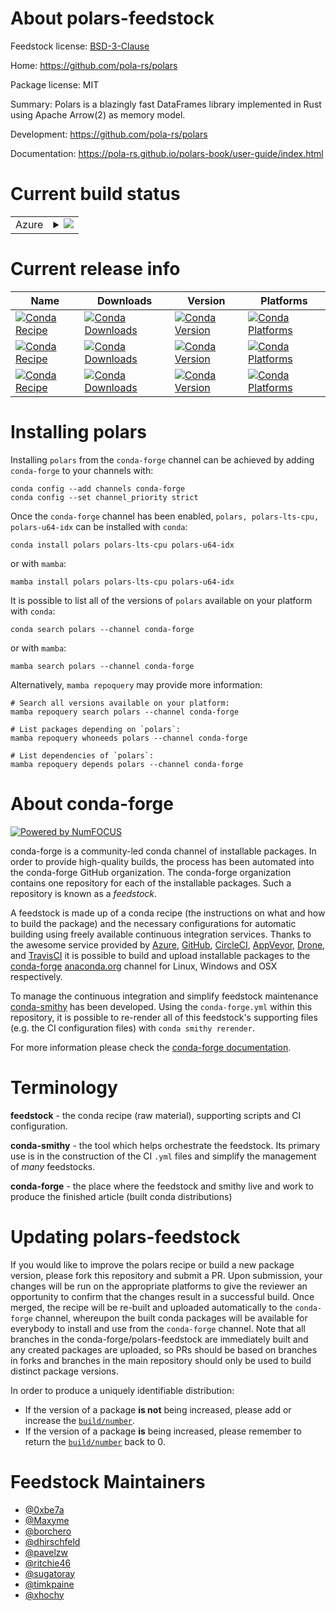 About polars-feedstock
======================

Feedstock license: [BSD-3-Clause](https://github.com/conda-forge/polars-feedstock/blob/main/LICENSE.txt)

Home: https://github.com/pola-rs/polars

Package license: MIT

Summary: Polars is a blazingly fast DataFrames library implemented in Rust using Apache Arrow(2) as memory model.

Development: https://github.com/pola-rs/polars

Documentation: https://pola-rs.github.io/polars-book/user-guide/index.html

Current build status
====================


<table>
    
  <tr>
    <td>Azure</td>
    <td>
      <details>
        <summary>
          <a href="https://dev.azure.com/conda-forge/feedstock-builds/_build/latest?definitionId=16367&branchName=main">
            <img src="https://dev.azure.com/conda-forge/feedstock-builds/_apis/build/status/polars-feedstock?branchName=main">
          </a>
        </summary>
        <table>
          <thead><tr><th>Variant</th><th>Status</th></tr></thead>
          <tbody><tr>
              <td>linux_64_polars_variantpolars-lts-cpupython3.10.____cpythonpython_implcpython</td>
              <td>
                <a href="https://dev.azure.com/conda-forge/feedstock-builds/_build/latest?definitionId=16367&branchName=main">
                  <img src="https://dev.azure.com/conda-forge/feedstock-builds/_apis/build/status/polars-feedstock?branchName=main&jobName=linux&configuration=linux%20linux_64_polars_variantpolars-lts-cpupython3.10.____cpythonpython_implcpython" alt="variant">
                </a>
              </td>
            </tr><tr>
              <td>linux_64_polars_variantpolars-lts-cpupython3.11.____cpythonpython_implcpython</td>
              <td>
                <a href="https://dev.azure.com/conda-forge/feedstock-builds/_build/latest?definitionId=16367&branchName=main">
                  <img src="https://dev.azure.com/conda-forge/feedstock-builds/_apis/build/status/polars-feedstock?branchName=main&jobName=linux&configuration=linux%20linux_64_polars_variantpolars-lts-cpupython3.11.____cpythonpython_implcpython" alt="variant">
                </a>
              </td>
            </tr><tr>
              <td>linux_64_polars_variantpolars-lts-cpupython3.12.____cpythonpython_implcpython</td>
              <td>
                <a href="https://dev.azure.com/conda-forge/feedstock-builds/_build/latest?definitionId=16367&branchName=main">
                  <img src="https://dev.azure.com/conda-forge/feedstock-builds/_apis/build/status/polars-feedstock?branchName=main&jobName=linux&configuration=linux%20linux_64_polars_variantpolars-lts-cpupython3.12.____cpythonpython_implcpython" alt="variant">
                </a>
              </td>
            </tr><tr>
              <td>linux_64_polars_variantpolars-lts-cpupython3.8.____cpythonpython_implcpython</td>
              <td>
                <a href="https://dev.azure.com/conda-forge/feedstock-builds/_build/latest?definitionId=16367&branchName=main">
                  <img src="https://dev.azure.com/conda-forge/feedstock-builds/_apis/build/status/polars-feedstock?branchName=main&jobName=linux&configuration=linux%20linux_64_polars_variantpolars-lts-cpupython3.8.____cpythonpython_implcpython" alt="variant">
                </a>
              </td>
            </tr><tr>
              <td>linux_64_polars_variantpolars-lts-cpupython3.9.____73_pypypython_implpypy</td>
              <td>
                <a href="https://dev.azure.com/conda-forge/feedstock-builds/_build/latest?definitionId=16367&branchName=main">
                  <img src="https://dev.azure.com/conda-forge/feedstock-builds/_apis/build/status/polars-feedstock?branchName=main&jobName=linux&configuration=linux%20linux_64_polars_variantpolars-lts-cpupython3.9.____73_pypypython_implpypy" alt="variant">
                </a>
              </td>
            </tr><tr>
              <td>linux_64_polars_variantpolars-lts-cpupython3.9.____cpythonpython_implcpython</td>
              <td>
                <a href="https://dev.azure.com/conda-forge/feedstock-builds/_build/latest?definitionId=16367&branchName=main">
                  <img src="https://dev.azure.com/conda-forge/feedstock-builds/_apis/build/status/polars-feedstock?branchName=main&jobName=linux&configuration=linux%20linux_64_polars_variantpolars-lts-cpupython3.9.____cpythonpython_implcpython" alt="variant">
                </a>
              </td>
            </tr><tr>
              <td>linux_64_polars_variantpolars-u64-idxpython3.10.____cpythonpython_implcpython</td>
              <td>
                <a href="https://dev.azure.com/conda-forge/feedstock-builds/_build/latest?definitionId=16367&branchName=main">
                  <img src="https://dev.azure.com/conda-forge/feedstock-builds/_apis/build/status/polars-feedstock?branchName=main&jobName=linux&configuration=linux%20linux_64_polars_variantpolars-u64-idxpython3.10.____cpythonpython_implcpython" alt="variant">
                </a>
              </td>
            </tr><tr>
              <td>linux_64_polars_variantpolars-u64-idxpython3.11.____cpythonpython_implcpython</td>
              <td>
                <a href="https://dev.azure.com/conda-forge/feedstock-builds/_build/latest?definitionId=16367&branchName=main">
                  <img src="https://dev.azure.com/conda-forge/feedstock-builds/_apis/build/status/polars-feedstock?branchName=main&jobName=linux&configuration=linux%20linux_64_polars_variantpolars-u64-idxpython3.11.____cpythonpython_implcpython" alt="variant">
                </a>
              </td>
            </tr><tr>
              <td>linux_64_polars_variantpolars-u64-idxpython3.12.____cpythonpython_implcpython</td>
              <td>
                <a href="https://dev.azure.com/conda-forge/feedstock-builds/_build/latest?definitionId=16367&branchName=main">
                  <img src="https://dev.azure.com/conda-forge/feedstock-builds/_apis/build/status/polars-feedstock?branchName=main&jobName=linux&configuration=linux%20linux_64_polars_variantpolars-u64-idxpython3.12.____cpythonpython_implcpython" alt="variant">
                </a>
              </td>
            </tr><tr>
              <td>linux_64_polars_variantpolars-u64-idxpython3.8.____cpythonpython_implcpython</td>
              <td>
                <a href="https://dev.azure.com/conda-forge/feedstock-builds/_build/latest?definitionId=16367&branchName=main">
                  <img src="https://dev.azure.com/conda-forge/feedstock-builds/_apis/build/status/polars-feedstock?branchName=main&jobName=linux&configuration=linux%20linux_64_polars_variantpolars-u64-idxpython3.8.____cpythonpython_implcpython" alt="variant">
                </a>
              </td>
            </tr><tr>
              <td>linux_64_polars_variantpolars-u64-idxpython3.9.____73_pypypython_implpypy</td>
              <td>
                <a href="https://dev.azure.com/conda-forge/feedstock-builds/_build/latest?definitionId=16367&branchName=main">
                  <img src="https://dev.azure.com/conda-forge/feedstock-builds/_apis/build/status/polars-feedstock?branchName=main&jobName=linux&configuration=linux%20linux_64_polars_variantpolars-u64-idxpython3.9.____73_pypypython_implpypy" alt="variant">
                </a>
              </td>
            </tr><tr>
              <td>linux_64_polars_variantpolars-u64-idxpython3.9.____cpythonpython_implcpython</td>
              <td>
                <a href="https://dev.azure.com/conda-forge/feedstock-builds/_build/latest?definitionId=16367&branchName=main">
                  <img src="https://dev.azure.com/conda-forge/feedstock-builds/_apis/build/status/polars-feedstock?branchName=main&jobName=linux&configuration=linux%20linux_64_polars_variantpolars-u64-idxpython3.9.____cpythonpython_implcpython" alt="variant">
                </a>
              </td>
            </tr><tr>
              <td>linux_64_polars_variantpolarspython3.10.____cpythonpython_implcpython</td>
              <td>
                <a href="https://dev.azure.com/conda-forge/feedstock-builds/_build/latest?definitionId=16367&branchName=main">
                  <img src="https://dev.azure.com/conda-forge/feedstock-builds/_apis/build/status/polars-feedstock?branchName=main&jobName=linux&configuration=linux%20linux_64_polars_variantpolarspython3.10.____cpythonpython_implcpython" alt="variant">
                </a>
              </td>
            </tr><tr>
              <td>linux_64_polars_variantpolarspython3.11.____cpythonpython_implcpython</td>
              <td>
                <a href="https://dev.azure.com/conda-forge/feedstock-builds/_build/latest?definitionId=16367&branchName=main">
                  <img src="https://dev.azure.com/conda-forge/feedstock-builds/_apis/build/status/polars-feedstock?branchName=main&jobName=linux&configuration=linux%20linux_64_polars_variantpolarspython3.11.____cpythonpython_implcpython" alt="variant">
                </a>
              </td>
            </tr><tr>
              <td>linux_64_polars_variantpolarspython3.12.____cpythonpython_implcpython</td>
              <td>
                <a href="https://dev.azure.com/conda-forge/feedstock-builds/_build/latest?definitionId=16367&branchName=main">
                  <img src="https://dev.azure.com/conda-forge/feedstock-builds/_apis/build/status/polars-feedstock?branchName=main&jobName=linux&configuration=linux%20linux_64_polars_variantpolarspython3.12.____cpythonpython_implcpython" alt="variant">
                </a>
              </td>
            </tr><tr>
              <td>linux_64_polars_variantpolarspython3.8.____cpythonpython_implcpython</td>
              <td>
                <a href="https://dev.azure.com/conda-forge/feedstock-builds/_build/latest?definitionId=16367&branchName=main">
                  <img src="https://dev.azure.com/conda-forge/feedstock-builds/_apis/build/status/polars-feedstock?branchName=main&jobName=linux&configuration=linux%20linux_64_polars_variantpolarspython3.8.____cpythonpython_implcpython" alt="variant">
                </a>
              </td>
            </tr><tr>
              <td>linux_64_polars_variantpolarspython3.9.____73_pypypython_implpypy</td>
              <td>
                <a href="https://dev.azure.com/conda-forge/feedstock-builds/_build/latest?definitionId=16367&branchName=main">
                  <img src="https://dev.azure.com/conda-forge/feedstock-builds/_apis/build/status/polars-feedstock?branchName=main&jobName=linux&configuration=linux%20linux_64_polars_variantpolarspython3.9.____73_pypypython_implpypy" alt="variant">
                </a>
              </td>
            </tr><tr>
              <td>linux_64_polars_variantpolarspython3.9.____cpythonpython_implcpython</td>
              <td>
                <a href="https://dev.azure.com/conda-forge/feedstock-builds/_build/latest?definitionId=16367&branchName=main">
                  <img src="https://dev.azure.com/conda-forge/feedstock-builds/_apis/build/status/polars-feedstock?branchName=main&jobName=linux&configuration=linux%20linux_64_polars_variantpolarspython3.9.____cpythonpython_implcpython" alt="variant">
                </a>
              </td>
            </tr><tr>
              <td>linux_aarch64_polars_variantpolars-lts-cpupython3.10.____cpythonpython_implcpython</td>
              <td>
                <a href="https://dev.azure.com/conda-forge/feedstock-builds/_build/latest?definitionId=16367&branchName=main">
                  <img src="https://dev.azure.com/conda-forge/feedstock-builds/_apis/build/status/polars-feedstock?branchName=main&jobName=linux&configuration=linux%20linux_aarch64_polars_variantpolars-lts-cpupython3.10.____cpythonpython_implcpython" alt="variant">
                </a>
              </td>
            </tr><tr>
              <td>linux_aarch64_polars_variantpolars-lts-cpupython3.11.____cpythonpython_implcpython</td>
              <td>
                <a href="https://dev.azure.com/conda-forge/feedstock-builds/_build/latest?definitionId=16367&branchName=main">
                  <img src="https://dev.azure.com/conda-forge/feedstock-builds/_apis/build/status/polars-feedstock?branchName=main&jobName=linux&configuration=linux%20linux_aarch64_polars_variantpolars-lts-cpupython3.11.____cpythonpython_implcpython" alt="variant">
                </a>
              </td>
            </tr><tr>
              <td>linux_aarch64_polars_variantpolars-lts-cpupython3.12.____cpythonpython_implcpython</td>
              <td>
                <a href="https://dev.azure.com/conda-forge/feedstock-builds/_build/latest?definitionId=16367&branchName=main">
                  <img src="https://dev.azure.com/conda-forge/feedstock-builds/_apis/build/status/polars-feedstock?branchName=main&jobName=linux&configuration=linux%20linux_aarch64_polars_variantpolars-lts-cpupython3.12.____cpythonpython_implcpython" alt="variant">
                </a>
              </td>
            </tr><tr>
              <td>linux_aarch64_polars_variantpolars-lts-cpupython3.8.____cpythonpython_implcpython</td>
              <td>
                <a href="https://dev.azure.com/conda-forge/feedstock-builds/_build/latest?definitionId=16367&branchName=main">
                  <img src="https://dev.azure.com/conda-forge/feedstock-builds/_apis/build/status/polars-feedstock?branchName=main&jobName=linux&configuration=linux%20linux_aarch64_polars_variantpolars-lts-cpupython3.8.____cpythonpython_implcpython" alt="variant">
                </a>
              </td>
            </tr><tr>
              <td>linux_aarch64_polars_variantpolars-lts-cpupython3.9.____cpythonpython_implcpython</td>
              <td>
                <a href="https://dev.azure.com/conda-forge/feedstock-builds/_build/latest?definitionId=16367&branchName=main">
                  <img src="https://dev.azure.com/conda-forge/feedstock-builds/_apis/build/status/polars-feedstock?branchName=main&jobName=linux&configuration=linux%20linux_aarch64_polars_variantpolars-lts-cpupython3.9.____cpythonpython_implcpython" alt="variant">
                </a>
              </td>
            </tr><tr>
              <td>linux_aarch64_polars_variantpolars-u64-idxpython3.10.____cpythonpython_implcpython</td>
              <td>
                <a href="https://dev.azure.com/conda-forge/feedstock-builds/_build/latest?definitionId=16367&branchName=main">
                  <img src="https://dev.azure.com/conda-forge/feedstock-builds/_apis/build/status/polars-feedstock?branchName=main&jobName=linux&configuration=linux%20linux_aarch64_polars_variantpolars-u64-idxpython3.10.____cpythonpython_implcpython" alt="variant">
                </a>
              </td>
            </tr><tr>
              <td>linux_aarch64_polars_variantpolars-u64-idxpython3.11.____cpythonpython_implcpython</td>
              <td>
                <a href="https://dev.azure.com/conda-forge/feedstock-builds/_build/latest?definitionId=16367&branchName=main">
                  <img src="https://dev.azure.com/conda-forge/feedstock-builds/_apis/build/status/polars-feedstock?branchName=main&jobName=linux&configuration=linux%20linux_aarch64_polars_variantpolars-u64-idxpython3.11.____cpythonpython_implcpython" alt="variant">
                </a>
              </td>
            </tr><tr>
              <td>linux_aarch64_polars_variantpolars-u64-idxpython3.12.____cpythonpython_implcpython</td>
              <td>
                <a href="https://dev.azure.com/conda-forge/feedstock-builds/_build/latest?definitionId=16367&branchName=main">
                  <img src="https://dev.azure.com/conda-forge/feedstock-builds/_apis/build/status/polars-feedstock?branchName=main&jobName=linux&configuration=linux%20linux_aarch64_polars_variantpolars-u64-idxpython3.12.____cpythonpython_implcpython" alt="variant">
                </a>
              </td>
            </tr><tr>
              <td>linux_aarch64_polars_variantpolars-u64-idxpython3.8.____cpythonpython_implcpython</td>
              <td>
                <a href="https://dev.azure.com/conda-forge/feedstock-builds/_build/latest?definitionId=16367&branchName=main">
                  <img src="https://dev.azure.com/conda-forge/feedstock-builds/_apis/build/status/polars-feedstock?branchName=main&jobName=linux&configuration=linux%20linux_aarch64_polars_variantpolars-u64-idxpython3.8.____cpythonpython_implcpython" alt="variant">
                </a>
              </td>
            </tr><tr>
              <td>linux_aarch64_polars_variantpolars-u64-idxpython3.9.____cpythonpython_implcpython</td>
              <td>
                <a href="https://dev.azure.com/conda-forge/feedstock-builds/_build/latest?definitionId=16367&branchName=main">
                  <img src="https://dev.azure.com/conda-forge/feedstock-builds/_apis/build/status/polars-feedstock?branchName=main&jobName=linux&configuration=linux%20linux_aarch64_polars_variantpolars-u64-idxpython3.9.____cpythonpython_implcpython" alt="variant">
                </a>
              </td>
            </tr><tr>
              <td>linux_aarch64_polars_variantpolarspython3.10.____cpythonpython_implcpython</td>
              <td>
                <a href="https://dev.azure.com/conda-forge/feedstock-builds/_build/latest?definitionId=16367&branchName=main">
                  <img src="https://dev.azure.com/conda-forge/feedstock-builds/_apis/build/status/polars-feedstock?branchName=main&jobName=linux&configuration=linux%20linux_aarch64_polars_variantpolarspython3.10.____cpythonpython_implcpython" alt="variant">
                </a>
              </td>
            </tr><tr>
              <td>linux_aarch64_polars_variantpolarspython3.11.____cpythonpython_implcpython</td>
              <td>
                <a href="https://dev.azure.com/conda-forge/feedstock-builds/_build/latest?definitionId=16367&branchName=main">
                  <img src="https://dev.azure.com/conda-forge/feedstock-builds/_apis/build/status/polars-feedstock?branchName=main&jobName=linux&configuration=linux%20linux_aarch64_polars_variantpolarspython3.11.____cpythonpython_implcpython" alt="variant">
                </a>
              </td>
            </tr><tr>
              <td>linux_aarch64_polars_variantpolarspython3.12.____cpythonpython_implcpython</td>
              <td>
                <a href="https://dev.azure.com/conda-forge/feedstock-builds/_build/latest?definitionId=16367&branchName=main">
                  <img src="https://dev.azure.com/conda-forge/feedstock-builds/_apis/build/status/polars-feedstock?branchName=main&jobName=linux&configuration=linux%20linux_aarch64_polars_variantpolarspython3.12.____cpythonpython_implcpython" alt="variant">
                </a>
              </td>
            </tr><tr>
              <td>linux_aarch64_polars_variantpolarspython3.8.____cpythonpython_implcpython</td>
              <td>
                <a href="https://dev.azure.com/conda-forge/feedstock-builds/_build/latest?definitionId=16367&branchName=main">
                  <img src="https://dev.azure.com/conda-forge/feedstock-builds/_apis/build/status/polars-feedstock?branchName=main&jobName=linux&configuration=linux%20linux_aarch64_polars_variantpolarspython3.8.____cpythonpython_implcpython" alt="variant">
                </a>
              </td>
            </tr><tr>
              <td>linux_aarch64_polars_variantpolarspython3.9.____cpythonpython_implcpython</td>
              <td>
                <a href="https://dev.azure.com/conda-forge/feedstock-builds/_build/latest?definitionId=16367&branchName=main">
                  <img src="https://dev.azure.com/conda-forge/feedstock-builds/_apis/build/status/polars-feedstock?branchName=main&jobName=linux&configuration=linux%20linux_aarch64_polars_variantpolarspython3.9.____cpythonpython_implcpython" alt="variant">
                </a>
              </td>
            </tr><tr>
              <td>osx_64_polars_variantpolars-lts-cpupython3.10.____cpythonpython_implcpython</td>
              <td>
                <a href="https://dev.azure.com/conda-forge/feedstock-builds/_build/latest?definitionId=16367&branchName=main">
                  <img src="https://dev.azure.com/conda-forge/feedstock-builds/_apis/build/status/polars-feedstock?branchName=main&jobName=osx&configuration=osx%20osx_64_polars_variantpolars-lts-cpupython3.10.____cpythonpython_implcpython" alt="variant">
                </a>
              </td>
            </tr><tr>
              <td>osx_64_polars_variantpolars-lts-cpupython3.11.____cpythonpython_implcpython</td>
              <td>
                <a href="https://dev.azure.com/conda-forge/feedstock-builds/_build/latest?definitionId=16367&branchName=main">
                  <img src="https://dev.azure.com/conda-forge/feedstock-builds/_apis/build/status/polars-feedstock?branchName=main&jobName=osx&configuration=osx%20osx_64_polars_variantpolars-lts-cpupython3.11.____cpythonpython_implcpython" alt="variant">
                </a>
              </td>
            </tr><tr>
              <td>osx_64_polars_variantpolars-lts-cpupython3.12.____cpythonpython_implcpython</td>
              <td>
                <a href="https://dev.azure.com/conda-forge/feedstock-builds/_build/latest?definitionId=16367&branchName=main">
                  <img src="https://dev.azure.com/conda-forge/feedstock-builds/_apis/build/status/polars-feedstock?branchName=main&jobName=osx&configuration=osx%20osx_64_polars_variantpolars-lts-cpupython3.12.____cpythonpython_implcpython" alt="variant">
                </a>
              </td>
            </tr><tr>
              <td>osx_64_polars_variantpolars-lts-cpupython3.8.____cpythonpython_implcpython</td>
              <td>
                <a href="https://dev.azure.com/conda-forge/feedstock-builds/_build/latest?definitionId=16367&branchName=main">
                  <img src="https://dev.azure.com/conda-forge/feedstock-builds/_apis/build/status/polars-feedstock?branchName=main&jobName=osx&configuration=osx%20osx_64_polars_variantpolars-lts-cpupython3.8.____cpythonpython_implcpython" alt="variant">
                </a>
              </td>
            </tr><tr>
              <td>osx_64_polars_variantpolars-lts-cpupython3.9.____73_pypypython_implpypy</td>
              <td>
                <a href="https://dev.azure.com/conda-forge/feedstock-builds/_build/latest?definitionId=16367&branchName=main">
                  <img src="https://dev.azure.com/conda-forge/feedstock-builds/_apis/build/status/polars-feedstock?branchName=main&jobName=osx&configuration=osx%20osx_64_polars_variantpolars-lts-cpupython3.9.____73_pypypython_implpypy" alt="variant">
                </a>
              </td>
            </tr><tr>
              <td>osx_64_polars_variantpolars-lts-cpupython3.9.____cpythonpython_implcpython</td>
              <td>
                <a href="https://dev.azure.com/conda-forge/feedstock-builds/_build/latest?definitionId=16367&branchName=main">
                  <img src="https://dev.azure.com/conda-forge/feedstock-builds/_apis/build/status/polars-feedstock?branchName=main&jobName=osx&configuration=osx%20osx_64_polars_variantpolars-lts-cpupython3.9.____cpythonpython_implcpython" alt="variant">
                </a>
              </td>
            </tr><tr>
              <td>osx_64_polars_variantpolars-u64-idxpython3.10.____cpythonpython_implcpython</td>
              <td>
                <a href="https://dev.azure.com/conda-forge/feedstock-builds/_build/latest?definitionId=16367&branchName=main">
                  <img src="https://dev.azure.com/conda-forge/feedstock-builds/_apis/build/status/polars-feedstock?branchName=main&jobName=osx&configuration=osx%20osx_64_polars_variantpolars-u64-idxpython3.10.____cpythonpython_implcpython" alt="variant">
                </a>
              </td>
            </tr><tr>
              <td>osx_64_polars_variantpolars-u64-idxpython3.11.____cpythonpython_implcpython</td>
              <td>
                <a href="https://dev.azure.com/conda-forge/feedstock-builds/_build/latest?definitionId=16367&branchName=main">
                  <img src="https://dev.azure.com/conda-forge/feedstock-builds/_apis/build/status/polars-feedstock?branchName=main&jobName=osx&configuration=osx%20osx_64_polars_variantpolars-u64-idxpython3.11.____cpythonpython_implcpython" alt="variant">
                </a>
              </td>
            </tr><tr>
              <td>osx_64_polars_variantpolars-u64-idxpython3.12.____cpythonpython_implcpython</td>
              <td>
                <a href="https://dev.azure.com/conda-forge/feedstock-builds/_build/latest?definitionId=16367&branchName=main">
                  <img src="https://dev.azure.com/conda-forge/feedstock-builds/_apis/build/status/polars-feedstock?branchName=main&jobName=osx&configuration=osx%20osx_64_polars_variantpolars-u64-idxpython3.12.____cpythonpython_implcpython" alt="variant">
                </a>
              </td>
            </tr><tr>
              <td>osx_64_polars_variantpolars-u64-idxpython3.8.____cpythonpython_implcpython</td>
              <td>
                <a href="https://dev.azure.com/conda-forge/feedstock-builds/_build/latest?definitionId=16367&branchName=main">
                  <img src="https://dev.azure.com/conda-forge/feedstock-builds/_apis/build/status/polars-feedstock?branchName=main&jobName=osx&configuration=osx%20osx_64_polars_variantpolars-u64-idxpython3.8.____cpythonpython_implcpython" alt="variant">
                </a>
              </td>
            </tr><tr>
              <td>osx_64_polars_variantpolars-u64-idxpython3.9.____73_pypypython_implpypy</td>
              <td>
                <a href="https://dev.azure.com/conda-forge/feedstock-builds/_build/latest?definitionId=16367&branchName=main">
                  <img src="https://dev.azure.com/conda-forge/feedstock-builds/_apis/build/status/polars-feedstock?branchName=main&jobName=osx&configuration=osx%20osx_64_polars_variantpolars-u64-idxpython3.9.____73_pypypython_implpypy" alt="variant">
                </a>
              </td>
            </tr><tr>
              <td>osx_64_polars_variantpolars-u64-idxpython3.9.____cpythonpython_implcpython</td>
              <td>
                <a href="https://dev.azure.com/conda-forge/feedstock-builds/_build/latest?definitionId=16367&branchName=main">
                  <img src="https://dev.azure.com/conda-forge/feedstock-builds/_apis/build/status/polars-feedstock?branchName=main&jobName=osx&configuration=osx%20osx_64_polars_variantpolars-u64-idxpython3.9.____cpythonpython_implcpython" alt="variant">
                </a>
              </td>
            </tr><tr>
              <td>osx_64_polars_variantpolarspython3.10.____cpythonpython_implcpython</td>
              <td>
                <a href="https://dev.azure.com/conda-forge/feedstock-builds/_build/latest?definitionId=16367&branchName=main">
                  <img src="https://dev.azure.com/conda-forge/feedstock-builds/_apis/build/status/polars-feedstock?branchName=main&jobName=osx&configuration=osx%20osx_64_polars_variantpolarspython3.10.____cpythonpython_implcpython" alt="variant">
                </a>
              </td>
            </tr><tr>
              <td>osx_64_polars_variantpolarspython3.11.____cpythonpython_implcpython</td>
              <td>
                <a href="https://dev.azure.com/conda-forge/feedstock-builds/_build/latest?definitionId=16367&branchName=main">
                  <img src="https://dev.azure.com/conda-forge/feedstock-builds/_apis/build/status/polars-feedstock?branchName=main&jobName=osx&configuration=osx%20osx_64_polars_variantpolarspython3.11.____cpythonpython_implcpython" alt="variant">
                </a>
              </td>
            </tr><tr>
              <td>osx_64_polars_variantpolarspython3.12.____cpythonpython_implcpython</td>
              <td>
                <a href="https://dev.azure.com/conda-forge/feedstock-builds/_build/latest?definitionId=16367&branchName=main">
                  <img src="https://dev.azure.com/conda-forge/feedstock-builds/_apis/build/status/polars-feedstock?branchName=main&jobName=osx&configuration=osx%20osx_64_polars_variantpolarspython3.12.____cpythonpython_implcpython" alt="variant">
                </a>
              </td>
            </tr><tr>
              <td>osx_64_polars_variantpolarspython3.8.____cpythonpython_implcpython</td>
              <td>
                <a href="https://dev.azure.com/conda-forge/feedstock-builds/_build/latest?definitionId=16367&branchName=main">
                  <img src="https://dev.azure.com/conda-forge/feedstock-builds/_apis/build/status/polars-feedstock?branchName=main&jobName=osx&configuration=osx%20osx_64_polars_variantpolarspython3.8.____cpythonpython_implcpython" alt="variant">
                </a>
              </td>
            </tr><tr>
              <td>osx_64_polars_variantpolarspython3.9.____73_pypypython_implpypy</td>
              <td>
                <a href="https://dev.azure.com/conda-forge/feedstock-builds/_build/latest?definitionId=16367&branchName=main">
                  <img src="https://dev.azure.com/conda-forge/feedstock-builds/_apis/build/status/polars-feedstock?branchName=main&jobName=osx&configuration=osx%20osx_64_polars_variantpolarspython3.9.____73_pypypython_implpypy" alt="variant">
                </a>
              </td>
            </tr><tr>
              <td>osx_64_polars_variantpolarspython3.9.____cpythonpython_implcpython</td>
              <td>
                <a href="https://dev.azure.com/conda-forge/feedstock-builds/_build/latest?definitionId=16367&branchName=main">
                  <img src="https://dev.azure.com/conda-forge/feedstock-builds/_apis/build/status/polars-feedstock?branchName=main&jobName=osx&configuration=osx%20osx_64_polars_variantpolarspython3.9.____cpythonpython_implcpython" alt="variant">
                </a>
              </td>
            </tr><tr>
              <td>osx_arm64_polars_variantpolars-lts-cpupython3.10.____cpython</td>
              <td>
                <a href="https://dev.azure.com/conda-forge/feedstock-builds/_build/latest?definitionId=16367&branchName=main">
                  <img src="https://dev.azure.com/conda-forge/feedstock-builds/_apis/build/status/polars-feedstock?branchName=main&jobName=osx&configuration=osx%20osx_arm64_polars_variantpolars-lts-cpupython3.10.____cpython" alt="variant">
                </a>
              </td>
            </tr><tr>
              <td>osx_arm64_polars_variantpolars-lts-cpupython3.11.____cpython</td>
              <td>
                <a href="https://dev.azure.com/conda-forge/feedstock-builds/_build/latest?definitionId=16367&branchName=main">
                  <img src="https://dev.azure.com/conda-forge/feedstock-builds/_apis/build/status/polars-feedstock?branchName=main&jobName=osx&configuration=osx%20osx_arm64_polars_variantpolars-lts-cpupython3.11.____cpython" alt="variant">
                </a>
              </td>
            </tr><tr>
              <td>osx_arm64_polars_variantpolars-lts-cpupython3.12.____cpython</td>
              <td>
                <a href="https://dev.azure.com/conda-forge/feedstock-builds/_build/latest?definitionId=16367&branchName=main">
                  <img src="https://dev.azure.com/conda-forge/feedstock-builds/_apis/build/status/polars-feedstock?branchName=main&jobName=osx&configuration=osx%20osx_arm64_polars_variantpolars-lts-cpupython3.12.____cpython" alt="variant">
                </a>
              </td>
            </tr><tr>
              <td>osx_arm64_polars_variantpolars-lts-cpupython3.8.____cpython</td>
              <td>
                <a href="https://dev.azure.com/conda-forge/feedstock-builds/_build/latest?definitionId=16367&branchName=main">
                  <img src="https://dev.azure.com/conda-forge/feedstock-builds/_apis/build/status/polars-feedstock?branchName=main&jobName=osx&configuration=osx%20osx_arm64_polars_variantpolars-lts-cpupython3.8.____cpython" alt="variant">
                </a>
              </td>
            </tr><tr>
              <td>osx_arm64_polars_variantpolars-lts-cpupython3.9.____cpython</td>
              <td>
                <a href="https://dev.azure.com/conda-forge/feedstock-builds/_build/latest?definitionId=16367&branchName=main">
                  <img src="https://dev.azure.com/conda-forge/feedstock-builds/_apis/build/status/polars-feedstock?branchName=main&jobName=osx&configuration=osx%20osx_arm64_polars_variantpolars-lts-cpupython3.9.____cpython" alt="variant">
                </a>
              </td>
            </tr><tr>
              <td>osx_arm64_polars_variantpolars-u64-idxpython3.10.____cpython</td>
              <td>
                <a href="https://dev.azure.com/conda-forge/feedstock-builds/_build/latest?definitionId=16367&branchName=main">
                  <img src="https://dev.azure.com/conda-forge/feedstock-builds/_apis/build/status/polars-feedstock?branchName=main&jobName=osx&configuration=osx%20osx_arm64_polars_variantpolars-u64-idxpython3.10.____cpython" alt="variant">
                </a>
              </td>
            </tr><tr>
              <td>osx_arm64_polars_variantpolars-u64-idxpython3.11.____cpython</td>
              <td>
                <a href="https://dev.azure.com/conda-forge/feedstock-builds/_build/latest?definitionId=16367&branchName=main">
                  <img src="https://dev.azure.com/conda-forge/feedstock-builds/_apis/build/status/polars-feedstock?branchName=main&jobName=osx&configuration=osx%20osx_arm64_polars_variantpolars-u64-idxpython3.11.____cpython" alt="variant">
                </a>
              </td>
            </tr><tr>
              <td>osx_arm64_polars_variantpolars-u64-idxpython3.12.____cpython</td>
              <td>
                <a href="https://dev.azure.com/conda-forge/feedstock-builds/_build/latest?definitionId=16367&branchName=main">
                  <img src="https://dev.azure.com/conda-forge/feedstock-builds/_apis/build/status/polars-feedstock?branchName=main&jobName=osx&configuration=osx%20osx_arm64_polars_variantpolars-u64-idxpython3.12.____cpython" alt="variant">
                </a>
              </td>
            </tr><tr>
              <td>osx_arm64_polars_variantpolars-u64-idxpython3.8.____cpython</td>
              <td>
                <a href="https://dev.azure.com/conda-forge/feedstock-builds/_build/latest?definitionId=16367&branchName=main">
                  <img src="https://dev.azure.com/conda-forge/feedstock-builds/_apis/build/status/polars-feedstock?branchName=main&jobName=osx&configuration=osx%20osx_arm64_polars_variantpolars-u64-idxpython3.8.____cpython" alt="variant">
                </a>
              </td>
            </tr><tr>
              <td>osx_arm64_polars_variantpolars-u64-idxpython3.9.____cpython</td>
              <td>
                <a href="https://dev.azure.com/conda-forge/feedstock-builds/_build/latest?definitionId=16367&branchName=main">
                  <img src="https://dev.azure.com/conda-forge/feedstock-builds/_apis/build/status/polars-feedstock?branchName=main&jobName=osx&configuration=osx%20osx_arm64_polars_variantpolars-u64-idxpython3.9.____cpython" alt="variant">
                </a>
              </td>
            </tr><tr>
              <td>osx_arm64_polars_variantpolarspython3.10.____cpython</td>
              <td>
                <a href="https://dev.azure.com/conda-forge/feedstock-builds/_build/latest?definitionId=16367&branchName=main">
                  <img src="https://dev.azure.com/conda-forge/feedstock-builds/_apis/build/status/polars-feedstock?branchName=main&jobName=osx&configuration=osx%20osx_arm64_polars_variantpolarspython3.10.____cpython" alt="variant">
                </a>
              </td>
            </tr><tr>
              <td>osx_arm64_polars_variantpolarspython3.11.____cpython</td>
              <td>
                <a href="https://dev.azure.com/conda-forge/feedstock-builds/_build/latest?definitionId=16367&branchName=main">
                  <img src="https://dev.azure.com/conda-forge/feedstock-builds/_apis/build/status/polars-feedstock?branchName=main&jobName=osx&configuration=osx%20osx_arm64_polars_variantpolarspython3.11.____cpython" alt="variant">
                </a>
              </td>
            </tr><tr>
              <td>osx_arm64_polars_variantpolarspython3.12.____cpython</td>
              <td>
                <a href="https://dev.azure.com/conda-forge/feedstock-builds/_build/latest?definitionId=16367&branchName=main">
                  <img src="https://dev.azure.com/conda-forge/feedstock-builds/_apis/build/status/polars-feedstock?branchName=main&jobName=osx&configuration=osx%20osx_arm64_polars_variantpolarspython3.12.____cpython" alt="variant">
                </a>
              </td>
            </tr><tr>
              <td>osx_arm64_polars_variantpolarspython3.8.____cpython</td>
              <td>
                <a href="https://dev.azure.com/conda-forge/feedstock-builds/_build/latest?definitionId=16367&branchName=main">
                  <img src="https://dev.azure.com/conda-forge/feedstock-builds/_apis/build/status/polars-feedstock?branchName=main&jobName=osx&configuration=osx%20osx_arm64_polars_variantpolarspython3.8.____cpython" alt="variant">
                </a>
              </td>
            </tr><tr>
              <td>osx_arm64_polars_variantpolarspython3.9.____cpython</td>
              <td>
                <a href="https://dev.azure.com/conda-forge/feedstock-builds/_build/latest?definitionId=16367&branchName=main">
                  <img src="https://dev.azure.com/conda-forge/feedstock-builds/_apis/build/status/polars-feedstock?branchName=main&jobName=osx&configuration=osx%20osx_arm64_polars_variantpolarspython3.9.____cpython" alt="variant">
                </a>
              </td>
            </tr><tr>
              <td>win_64_polars_variantpolars-lts-cpupython3.10.____cpythonpython_implcpython</td>
              <td>
                <a href="https://dev.azure.com/conda-forge/feedstock-builds/_build/latest?definitionId=16367&branchName=main">
                  <img src="https://dev.azure.com/conda-forge/feedstock-builds/_apis/build/status/polars-feedstock?branchName=main&jobName=win&configuration=win%20win_64_polars_variantpolars-lts-cpupython3.10.____cpythonpython_implcpython" alt="variant">
                </a>
              </td>
            </tr><tr>
              <td>win_64_polars_variantpolars-lts-cpupython3.11.____cpythonpython_implcpython</td>
              <td>
                <a href="https://dev.azure.com/conda-forge/feedstock-builds/_build/latest?definitionId=16367&branchName=main">
                  <img src="https://dev.azure.com/conda-forge/feedstock-builds/_apis/build/status/polars-feedstock?branchName=main&jobName=win&configuration=win%20win_64_polars_variantpolars-lts-cpupython3.11.____cpythonpython_implcpython" alt="variant">
                </a>
              </td>
            </tr><tr>
              <td>win_64_polars_variantpolars-lts-cpupython3.12.____cpythonpython_implcpython</td>
              <td>
                <a href="https://dev.azure.com/conda-forge/feedstock-builds/_build/latest?definitionId=16367&branchName=main">
                  <img src="https://dev.azure.com/conda-forge/feedstock-builds/_apis/build/status/polars-feedstock?branchName=main&jobName=win&configuration=win%20win_64_polars_variantpolars-lts-cpupython3.12.____cpythonpython_implcpython" alt="variant">
                </a>
              </td>
            </tr><tr>
              <td>win_64_polars_variantpolars-lts-cpupython3.8.____cpythonpython_implcpython</td>
              <td>
                <a href="https://dev.azure.com/conda-forge/feedstock-builds/_build/latest?definitionId=16367&branchName=main">
                  <img src="https://dev.azure.com/conda-forge/feedstock-builds/_apis/build/status/polars-feedstock?branchName=main&jobName=win&configuration=win%20win_64_polars_variantpolars-lts-cpupython3.8.____cpythonpython_implcpython" alt="variant">
                </a>
              </td>
            </tr><tr>
              <td>win_64_polars_variantpolars-lts-cpupython3.9.____cpythonpython_implcpython</td>
              <td>
                <a href="https://dev.azure.com/conda-forge/feedstock-builds/_build/latest?definitionId=16367&branchName=main">
                  <img src="https://dev.azure.com/conda-forge/feedstock-builds/_apis/build/status/polars-feedstock?branchName=main&jobName=win&configuration=win%20win_64_polars_variantpolars-lts-cpupython3.9.____cpythonpython_implcpython" alt="variant">
                </a>
              </td>
            </tr><tr>
              <td>win_64_polars_variantpolars-u64-idxpython3.10.____cpythonpython_implcpython</td>
              <td>
                <a href="https://dev.azure.com/conda-forge/feedstock-builds/_build/latest?definitionId=16367&branchName=main">
                  <img src="https://dev.azure.com/conda-forge/feedstock-builds/_apis/build/status/polars-feedstock?branchName=main&jobName=win&configuration=win%20win_64_polars_variantpolars-u64-idxpython3.10.____cpythonpython_implcpython" alt="variant">
                </a>
              </td>
            </tr><tr>
              <td>win_64_polars_variantpolars-u64-idxpython3.11.____cpythonpython_implcpython</td>
              <td>
                <a href="https://dev.azure.com/conda-forge/feedstock-builds/_build/latest?definitionId=16367&branchName=main">
                  <img src="https://dev.azure.com/conda-forge/feedstock-builds/_apis/build/status/polars-feedstock?branchName=main&jobName=win&configuration=win%20win_64_polars_variantpolars-u64-idxpython3.11.____cpythonpython_implcpython" alt="variant">
                </a>
              </td>
            </tr><tr>
              <td>win_64_polars_variantpolars-u64-idxpython3.12.____cpythonpython_implcpython</td>
              <td>
                <a href="https://dev.azure.com/conda-forge/feedstock-builds/_build/latest?definitionId=16367&branchName=main">
                  <img src="https://dev.azure.com/conda-forge/feedstock-builds/_apis/build/status/polars-feedstock?branchName=main&jobName=win&configuration=win%20win_64_polars_variantpolars-u64-idxpython3.12.____cpythonpython_implcpython" alt="variant">
                </a>
              </td>
            </tr><tr>
              <td>win_64_polars_variantpolars-u64-idxpython3.8.____cpythonpython_implcpython</td>
              <td>
                <a href="https://dev.azure.com/conda-forge/feedstock-builds/_build/latest?definitionId=16367&branchName=main">
                  <img src="https://dev.azure.com/conda-forge/feedstock-builds/_apis/build/status/polars-feedstock?branchName=main&jobName=win&configuration=win%20win_64_polars_variantpolars-u64-idxpython3.8.____cpythonpython_implcpython" alt="variant">
                </a>
              </td>
            </tr><tr>
              <td>win_64_polars_variantpolars-u64-idxpython3.9.____cpythonpython_implcpython</td>
              <td>
                <a href="https://dev.azure.com/conda-forge/feedstock-builds/_build/latest?definitionId=16367&branchName=main">
                  <img src="https://dev.azure.com/conda-forge/feedstock-builds/_apis/build/status/polars-feedstock?branchName=main&jobName=win&configuration=win%20win_64_polars_variantpolars-u64-idxpython3.9.____cpythonpython_implcpython" alt="variant">
                </a>
              </td>
            </tr><tr>
              <td>win_64_polars_variantpolarspython3.10.____cpythonpython_implcpython</td>
              <td>
                <a href="https://dev.azure.com/conda-forge/feedstock-builds/_build/latest?definitionId=16367&branchName=main">
                  <img src="https://dev.azure.com/conda-forge/feedstock-builds/_apis/build/status/polars-feedstock?branchName=main&jobName=win&configuration=win%20win_64_polars_variantpolarspython3.10.____cpythonpython_implcpython" alt="variant">
                </a>
              </td>
            </tr><tr>
              <td>win_64_polars_variantpolarspython3.11.____cpythonpython_implcpython</td>
              <td>
                <a href="https://dev.azure.com/conda-forge/feedstock-builds/_build/latest?definitionId=16367&branchName=main">
                  <img src="https://dev.azure.com/conda-forge/feedstock-builds/_apis/build/status/polars-feedstock?branchName=main&jobName=win&configuration=win%20win_64_polars_variantpolarspython3.11.____cpythonpython_implcpython" alt="variant">
                </a>
              </td>
            </tr><tr>
              <td>win_64_polars_variantpolarspython3.12.____cpythonpython_implcpython</td>
              <td>
                <a href="https://dev.azure.com/conda-forge/feedstock-builds/_build/latest?definitionId=16367&branchName=main">
                  <img src="https://dev.azure.com/conda-forge/feedstock-builds/_apis/build/status/polars-feedstock?branchName=main&jobName=win&configuration=win%20win_64_polars_variantpolarspython3.12.____cpythonpython_implcpython" alt="variant">
                </a>
              </td>
            </tr><tr>
              <td>win_64_polars_variantpolarspython3.8.____cpythonpython_implcpython</td>
              <td>
                <a href="https://dev.azure.com/conda-forge/feedstock-builds/_build/latest?definitionId=16367&branchName=main">
                  <img src="https://dev.azure.com/conda-forge/feedstock-builds/_apis/build/status/polars-feedstock?branchName=main&jobName=win&configuration=win%20win_64_polars_variantpolarspython3.8.____cpythonpython_implcpython" alt="variant">
                </a>
              </td>
            </tr><tr>
              <td>win_64_polars_variantpolarspython3.9.____cpythonpython_implcpython</td>
              <td>
                <a href="https://dev.azure.com/conda-forge/feedstock-builds/_build/latest?definitionId=16367&branchName=main">
                  <img src="https://dev.azure.com/conda-forge/feedstock-builds/_apis/build/status/polars-feedstock?branchName=main&jobName=win&configuration=win%20win_64_polars_variantpolarspython3.9.____cpythonpython_implcpython" alt="variant">
                </a>
              </td>
            </tr>
          </tbody>
        </table>
      </details>
    </td>
  </tr>
</table>

Current release info
====================

| Name | Downloads | Version | Platforms |
| --- | --- | --- | --- |
| [![Conda Recipe](https://img.shields.io/badge/recipe-polars-green.svg)](https://anaconda.org/conda-forge/polars) | [![Conda Downloads](https://img.shields.io/conda/dn/conda-forge/polars.svg)](https://anaconda.org/conda-forge/polars) | [![Conda Version](https://img.shields.io/conda/vn/conda-forge/polars.svg)](https://anaconda.org/conda-forge/polars) | [![Conda Platforms](https://img.shields.io/conda/pn/conda-forge/polars.svg)](https://anaconda.org/conda-forge/polars) |
| [![Conda Recipe](https://img.shields.io/badge/recipe-polars--lts--cpu-green.svg)](https://anaconda.org/conda-forge/polars-lts-cpu) | [![Conda Downloads](https://img.shields.io/conda/dn/conda-forge/polars-lts-cpu.svg)](https://anaconda.org/conda-forge/polars-lts-cpu) | [![Conda Version](https://img.shields.io/conda/vn/conda-forge/polars-lts-cpu.svg)](https://anaconda.org/conda-forge/polars-lts-cpu) | [![Conda Platforms](https://img.shields.io/conda/pn/conda-forge/polars-lts-cpu.svg)](https://anaconda.org/conda-forge/polars-lts-cpu) |
| [![Conda Recipe](https://img.shields.io/badge/recipe-polars--u64--idx-green.svg)](https://anaconda.org/conda-forge/polars-u64-idx) | [![Conda Downloads](https://img.shields.io/conda/dn/conda-forge/polars-u64-idx.svg)](https://anaconda.org/conda-forge/polars-u64-idx) | [![Conda Version](https://img.shields.io/conda/vn/conda-forge/polars-u64-idx.svg)](https://anaconda.org/conda-forge/polars-u64-idx) | [![Conda Platforms](https://img.shields.io/conda/pn/conda-forge/polars-u64-idx.svg)](https://anaconda.org/conda-forge/polars-u64-idx) |

Installing polars
=================

Installing `polars` from the `conda-forge` channel can be achieved by adding `conda-forge` to your channels with:

```
conda config --add channels conda-forge
conda config --set channel_priority strict
```

Once the `conda-forge` channel has been enabled, `polars, polars-lts-cpu, polars-u64-idx` can be installed with `conda`:

```
conda install polars polars-lts-cpu polars-u64-idx
```

or with `mamba`:

```
mamba install polars polars-lts-cpu polars-u64-idx
```

It is possible to list all of the versions of `polars` available on your platform with `conda`:

```
conda search polars --channel conda-forge
```

or with `mamba`:

```
mamba search polars --channel conda-forge
```

Alternatively, `mamba repoquery` may provide more information:

```
# Search all versions available on your platform:
mamba repoquery search polars --channel conda-forge

# List packages depending on `polars`:
mamba repoquery whoneeds polars --channel conda-forge

# List dependencies of `polars`:
mamba repoquery depends polars --channel conda-forge
```


About conda-forge
=================

[![Powered by
NumFOCUS](https://img.shields.io/badge/powered%20by-NumFOCUS-orange.svg?style=flat&colorA=E1523D&colorB=007D8A)](https://numfocus.org)

conda-forge is a community-led conda channel of installable packages.
In order to provide high-quality builds, the process has been automated into the
conda-forge GitHub organization. The conda-forge organization contains one repository
for each of the installable packages. Such a repository is known as a *feedstock*.

A feedstock is made up of a conda recipe (the instructions on what and how to build
the package) and the necessary configurations for automatic building using freely
available continuous integration services. Thanks to the awesome service provided by
[Azure](https://azure.microsoft.com/en-us/services/devops/), [GitHub](https://github.com/),
[CircleCI](https://circleci.com/), [AppVeyor](https://www.appveyor.com/),
[Drone](https://cloud.drone.io/welcome), and [TravisCI](https://travis-ci.com/)
it is possible to build and upload installable packages to the
[conda-forge](https://anaconda.org/conda-forge) [anaconda.org](https://anaconda.org/)
channel for Linux, Windows and OSX respectively.

To manage the continuous integration and simplify feedstock maintenance
[conda-smithy](https://github.com/conda-forge/conda-smithy) has been developed.
Using the ``conda-forge.yml`` within this repository, it is possible to re-render all of
this feedstock's supporting files (e.g. the CI configuration files) with ``conda smithy rerender``.

For more information please check the [conda-forge documentation](https://conda-forge.org/docs/).

Terminology
===========

**feedstock** - the conda recipe (raw material), supporting scripts and CI configuration.

**conda-smithy** - the tool which helps orchestrate the feedstock.
                   Its primary use is in the construction of the CI ``.yml`` files
                   and simplify the management of *many* feedstocks.

**conda-forge** - the place where the feedstock and smithy live and work to
                  produce the finished article (built conda distributions)


Updating polars-feedstock
=========================

If you would like to improve the polars recipe or build a new
package version, please fork this repository and submit a PR. Upon submission,
your changes will be run on the appropriate platforms to give the reviewer an
opportunity to confirm that the changes result in a successful build. Once
merged, the recipe will be re-built and uploaded automatically to the
`conda-forge` channel, whereupon the built conda packages will be available for
everybody to install and use from the `conda-forge` channel.
Note that all branches in the conda-forge/polars-feedstock are
immediately built and any created packages are uploaded, so PRs should be based
on branches in forks and branches in the main repository should only be used to
build distinct package versions.

In order to produce a uniquely identifiable distribution:
 * If the version of a package **is not** being increased, please add or increase
   the [``build/number``](https://docs.conda.io/projects/conda-build/en/latest/resources/define-metadata.html#build-number-and-string).
 * If the version of a package **is** being increased, please remember to return
   the [``build/number``](https://docs.conda.io/projects/conda-build/en/latest/resources/define-metadata.html#build-number-and-string)
   back to 0.

Feedstock Maintainers
=====================

* [@0xbe7a](https://github.com/0xbe7a/)
* [@Maxyme](https://github.com/Maxyme/)
* [@borchero](https://github.com/borchero/)
* [@dhirschfeld](https://github.com/dhirschfeld/)
* [@pavelzw](https://github.com/pavelzw/)
* [@ritchie46](https://github.com/ritchie46/)
* [@sugatoray](https://github.com/sugatoray/)
* [@timkpaine](https://github.com/timkpaine/)
* [@xhochy](https://github.com/xhochy/)


<!-- dummy commit to enable rerendering -->

